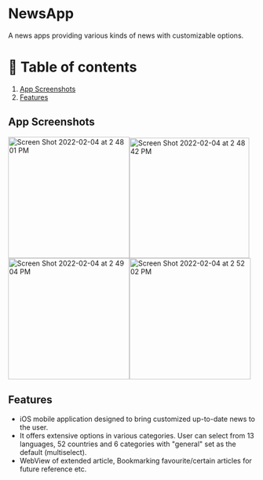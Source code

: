 
# NewsApp
A news apps providing various kinds of news with customizable options.

# 🚩 Table of contents
1. [App Screenshots](#part1)
2. [Features](#part2)

## App Screenshots <a name="part1"></a>

<img width="247" alt="Screen Shot 2022-02-04 at 2 48 01 PM" src="https://user-images.githubusercontent.com/82283086/152594185-04befab7-f3fb-473c-be77-4140d40ec384.png"><img width="244.3" alt="Screen Shot 2022-02-04 at 2 48 42 PM" src="https://user-images.githubusercontent.com/82283086/152594188-3bb8f460-3815-49de-8e00-70b4094fcdf6.png"><img width="247" alt="Screen Shot 2022-02-04 at 2 49 04 PM" src="https://user-images.githubusercontent.com/82283086/152594191-13a64b68-afa4-4788-a3f0-a87a300e2cb4.png"><img width="247" alt="Screen Shot 2022-02-04 at 2 52 02 PM" src="https://user-images.githubusercontent.com/82283086/152594192-ce0e8035-9ad5-47da-9591-12ec3ebea18f.png">

## Features <a name="part2"></a>
* iOS mobile application designed to bring customized up-to-date news to the user. 
* It offers extensive options in various categories. User can select from 13 languages, 52 countries and 6 categories with "general" set as the default (multiselect). 
* WebView of extended article, Bookmarking favourite/certain articles for future reference etc. 




